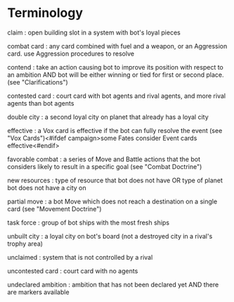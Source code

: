 # Terminology

claim
: open building slot in a system with bot's loyal pieces

combat card
: any card combined with fuel and a weapon, or an Aggression card.
use Aggression procedures to resolve

contend
: take an action causing bot to improve its position with respect to an ambition AND bot will be either winning or tied for first or second place. (see "Clarifications")

contested card
: court card with bot agents and rival agents, and more rival agents than bot agents

double city
: a second loyal city on planet that already has a loyal city

effective
: a Vox card is effective if the bot can fully resolve the event (see "Vox Cards")<#ifdef campaign>some Fates consider Event cards effective<#endif>

favorable combat
: a series of Move and Battle actions that the bot considers likely to result in a specific goal
(see "Combat Doctrine")

new resources
: type of resource that bot does not have OR type of planet bot does not have a city on

partial move
: a bot Move which does not reach a destination on a single card (see "Movement Doctrine")

task force
: group of bot ships with the most fresh ships

unbuilt city
: a loyal city on bot's board (not a destroyed city in a rival's trophy area)

unclaimed
: system that is not controlled by a rival

uncontested card
: court card with no agents

undeclared ambition
: ambition that has not been declared yet AND there are markers available
